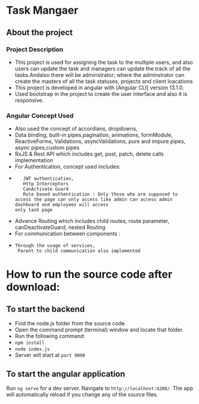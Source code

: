 # Task Mangaer

## About the project
### Project Description
* This project is used for assigning the task to the multiple users, and also users can update the task  and managers can update the track of all the tasks.Andalso there will be adminstrator; where the adminstrator can create the masters of all the task statuses, projects and client loacations
* This project is developed in angular with [Angular CLI] version 13.1.0. 
* Used bootstrap in the project to create the user interface and also it is responsive.

### Angular Concept Used
* Also used the concept of accordians, dropdowns, 
* Data binding, built-in pipes,pagination, animations, formModule, ReactiveForms, Validations, asyncValidations, pure and impure pipes, async pipes,custom pipes
* RxJS & Rest API which includes get, post, patch, delete calls implementation 
* For Authentication, concept used includes:
*        JWT authentication,
         Http Interceptors
         CanActivate Guard
         Role based authentication : Only those who are supposed to access the page can only access like admin can access admin dashboard and employees will access                                           only task page
* Advance Routing which includes child routes, route parameter, canDeactivateGuard, nested Routing 
* For communication between components :
*     Through the usage of services,
       Parent to child communication also implemented



# How to run the source code after download:
## To start the backend
* Find the node.js folder from the source code.
* Open the command prompt (terminal) window and locate that folder.
* Run the following command:
*  `npm install`
* `node index.js`
* Server will start at `port 9090`
      
## To start the angular application
Run `ng serve` for a dev server. Navigate to `http://localhost:4200/`. The app will automatically reload if you change any of the source files.




